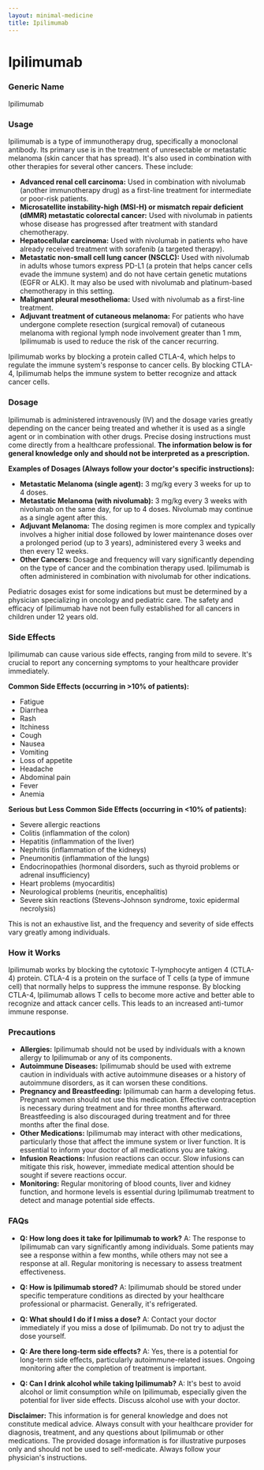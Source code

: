 ```yaml
---
layout: minimal-medicine
title: Ipilimumab
---
```


# Ipilimumab
### Generic Name
Ipilimumab

### Usage

Ipilimumab is a type of immunotherapy drug, specifically a monoclonal antibody. Its primary use is in the treatment of unresectable or metastatic melanoma (skin cancer that has spread).  It's also used in combination with other therapies for several other cancers. These include:

* **Advanced renal cell carcinoma:** Used in combination with nivolumab (another immunotherapy drug) as a first-line treatment for intermediate or poor-risk patients.
* **Microsatellite instability-high (MSI-H) or mismatch repair deficient (dMMR) metastatic colorectal cancer:** Used with nivolumab in patients whose disease has progressed after treatment with standard chemotherapy.
* **Hepatocellular carcinoma:**  Used with nivolumab in patients who have already received treatment with sorafenib (a targeted therapy).
* **Metastatic non-small cell lung cancer (NSCLC):**  Used with nivolumab in adults whose tumors express PD-L1 (a protein that helps cancer cells evade the immune system) and do not have certain genetic mutations (EGFR or ALK).  It may also be used with nivolumab and platinum-based chemotherapy in this setting.
* **Malignant pleural mesothelioma:** Used with nivolumab as a first-line treatment.
* **Adjuvant treatment of cutaneous melanoma:** For patients who have undergone complete resection (surgical removal) of cutaneous melanoma with regional lymph node involvement greater than 1 mm, Ipilimumab is used to reduce the risk of the cancer recurring.


Ipilimumab works by blocking a protein called CTLA-4, which helps to regulate the immune system's response to cancer cells. By blocking CTLA-4, Ipilimumab helps the immune system to better recognize and attack cancer cells.

### Dosage

Ipilimumab is administered intravenously (IV) and the dosage varies greatly depending on the cancer being treated and whether it is used as a single agent or in combination with other drugs.  Precise dosing instructions must come directly from a healthcare professional.  **The information below is for general knowledge only and should not be interpreted as a prescription.**

**Examples of Dosages (Always follow your doctor's specific instructions):**

* **Metastatic Melanoma (single agent):** 3 mg/kg every 3 weeks for up to 4 doses.
* **Metastatic Melanoma (with nivolumab):** 3 mg/kg every 3 weeks with nivolumab on the same day, for up to 4 doses.  Nivolumab may continue as a single agent after this.
* **Adjuvant Melanoma:**  The dosing regimen is more complex and typically involves a higher initial dose followed by lower maintenance doses over a prolonged period (up to 3 years), administered every 3 weeks and then every 12 weeks.
* **Other Cancers:** Dosage and frequency will vary significantly depending on the type of cancer and the combination therapy used.  Ipilimumab is often administered in combination with nivolumab for other indications.


Pediatric dosages exist for some indications but must be determined by a physician specializing in oncology and pediatric care.  The safety and efficacy of Ipilimumab have not been fully established for all cancers in children under 12 years old.

### Side Effects

Ipilimumab can cause various side effects, ranging from mild to severe.  It's crucial to report any concerning symptoms to your healthcare provider immediately.

**Common Side Effects (occurring in >10% of patients):**

* Fatigue
* Diarrhea
* Rash
* Itchiness
* Cough
* Nausea
* Vomiting
* Loss of appetite
* Headache
* Abdominal pain
* Fever
* Anemia


**Serious but Less Common Side Effects (occurring in <10% of patients):**

* Severe allergic reactions
* Colitis (inflammation of the colon)
* Hepatitis (inflammation of the liver)
* Nephritis (inflammation of the kidneys)
* Pneumonitis (inflammation of the lungs)
* Endocrinopathies (hormonal disorders, such as thyroid problems or adrenal insufficiency)
* Heart problems (myocarditis)
* Neurological problems (neuritis, encephalitis)
* Severe skin reactions (Stevens-Johnson syndrome, toxic epidermal necrolysis)


This is not an exhaustive list, and the frequency and severity of side effects vary greatly among individuals.

### How it Works

Ipilimumab works by blocking the cytotoxic T-lymphocyte antigen 4 (CTLA-4) protein.  CTLA-4 is a protein on the surface of T cells (a type of immune cell) that normally helps to suppress the immune response. By blocking CTLA-4, Ipilimumab allows T cells to become more active and better able to recognize and attack cancer cells.  This leads to an increased anti-tumor immune response.


### Precautions

* **Allergies:**  Ipilimumab should not be used by individuals with a known allergy to Ipilimumab or any of its components.
* **Autoimmune Diseases:** Ipilimumab should be used with extreme caution in individuals with active autoimmune diseases or a history of autoimmune disorders, as it can worsen these conditions.
* **Pregnancy and Breastfeeding:** Ipilimumab can harm a developing fetus.  Pregnant women should not use this medication.  Effective contraception is necessary during treatment and for three months afterward.  Breastfeeding is also discouraged during treatment and for three months after the final dose.
* **Other Medications:** Ipilimumab may interact with other medications, particularly those that affect the immune system or liver function.  It is essential to inform your doctor of all medications you are taking.
* **Infusion Reactions:**  Infusion reactions can occur.  Slow infusions can mitigate this risk, however, immediate medical attention should be sought if severe reactions occur.
* **Monitoring:**  Regular monitoring of blood counts, liver and kidney function, and hormone levels is essential during Ipilimumab treatment to detect and manage potential side effects.


### FAQs

* **Q: How long does it take for Ipilimumab to work?** A: The response to Ipilimumab can vary significantly among individuals.  Some patients may see a response within a few months, while others may not see a response at all. Regular monitoring is necessary to assess treatment effectiveness.

* **Q: How is Ipilimumab stored?** A:  Ipilimumab should be stored under specific temperature conditions as directed by your healthcare professional or pharmacist. Generally, it's refrigerated.

* **Q: What should I do if I miss a dose?** A: Contact your doctor immediately if you miss a dose of Ipilimumab. Do not try to adjust the dose yourself.


* **Q: Are there long-term side effects?** A: Yes, there is a potential for long-term side effects, particularly autoimmune-related issues.  Ongoing monitoring after the completion of treatment is important.

* **Q: Can I drink alcohol while taking Ipilimumab?** A:  It's best to avoid alcohol or limit consumption while on Ipilimumab, especially given the potential for liver side effects. Discuss alcohol use with your doctor.

**Disclaimer:** This information is for general knowledge and does not constitute medical advice.  Always consult with your healthcare provider for diagnosis, treatment, and any questions about Ipilimumab or other medications.  The provided dosage information is for illustrative purposes only and should not be used to self-medicate.  Always follow your physician's instructions.
